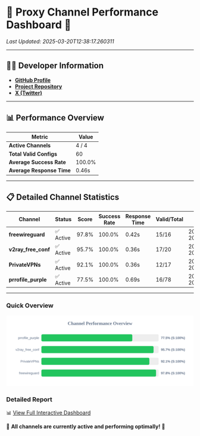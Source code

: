# 🌟 Proxy Channel Performance Dashboard 🌟

_Last Updated: 2025-03-20T12:38:17.260311_

---

## 👩‍💻 Developer Information

- **[GitHub Profile](https://github.com/4n0nymou3)**  
- **[Project Repository](https://github.com/4n0nymou3/multi-proxy-config-fetcher)**  
- **[X (Twitter)](https://x.com/4n0nymou3)**  

---

## 📊 Performance Overview

| Metric                | Value       |
|-----------------------|-------------|
| **Active Channels**   | 4 / 4       |
| **Total Valid Configs** | 60          |
| **Average Success Rate** | 100.0%      |
| **Average Response Time** | 0.46s       |

---

## 📋 Detailed Channel Statistics

| Channel          | Status     | Score  | Success Rate | Response Time | Valid/Total | Last Success               |
|------------------|------------|--------|--------------|---------------|-------------|----------------------------|
| **freewireguard**  | ✅ Active  | 97.8%  | 100.0% | 0.42s         | 15/16       | 2025-03-20T12:38:17.258448 |
| **v2ray_free_conf**  | ✅ Active  | 95.7%  | 100.0% | 0.36s         | 17/20       | 2025-03-20T12:38:16.415400 |
| **PrivateVPNs**  | ✅ Active  | 92.1%  | 100.0% | 0.36s         | 12/17       | 2025-03-20T12:38:16.810431 |
| **prrofile_purple**  | ✅ Active  | 77.5%  | 100.0% | 0.69s         | 16/78       | 2025-03-20T12:38:15.999168 |

---

### Quick Overview
<div align="center">
  <a href="https://raw.githubusercontent.com/nullluser/NullRepo/refs/heads/main/assets/channel_stats_chart.svg">
    <img src="https://raw.githubusercontent.com/nullluser/NullRepo/refs/heads/main/assets/channel_stats_chart.svg" alt="Source Performance Statistics" width="800">
  </a>
</div>

### Detailed Report
📊 [View Full Interactive Dashboard](https://htmlpreview.github.io/?https://github.com/nullluser/NullRepo/blob/main/assets/performance_report.html)

🎉 **All channels are currently active and performing optimally!** 🎉

